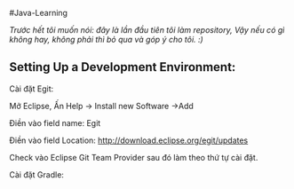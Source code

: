 #Java-Learning

_Trước hết tôi muốn nói: đây là lần đầu tiên tôi làm repository, Vậy nếu có gì không hay, không phải thì bỏ qua và góp ý cho tôi. :)_


## Setting Up a Development Environment:

Cài đặt Egit:

  Mở Eclipse, Ấn Help -> Install new Software ->Add 
  
  Điền vào field name: Egit
  
  Điền vào field Location: http://download.eclipse.org/egit/updates
  
  Check vào Eclipse Git Team Provider sau đó làm theo thứ tự cài đặt.
  
Cài đặt Gradle: 
  
